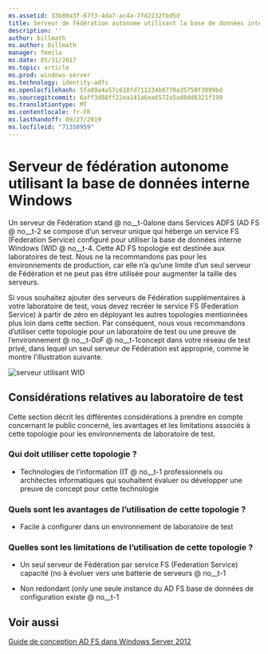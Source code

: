 ```yaml
---
ms.assetid: 33b80a3f-67f3-4da7-ac4a-7fd2232fbd5d
title: Serveur de fédération autonome utilisant la base de données interne Windows
description: ''
author: billmath
ms.author: billmath
manager: femila
ms.date: 05/31/2017
ms.topic: article
ms.prod: windows-server
ms.technology: identity-adfs
ms.openlocfilehash: 5fa89a4a57c618fd711234b8770a35750f3099bd
ms.sourcegitcommit: 6aff3d88ff22ea141a6ea6572a5ad8dd6321f199
ms.translationtype: MT
ms.contentlocale: fr-FR
ms.lasthandoff: 09/27/2019
ms.locfileid: "71358959"
---
```

# <a name="stand-alone-federation-server-using-wid"></a>Serveur de fédération autonome utilisant la base de données interne Windows

Un serveur de Fédération stand @ no__t-0alone dans Services ADFS \(AD FS @ no__t-2 se compose d’un serveur unique qui héberge un service FS (Federation Service) configuré pour utiliser la base de données interne Windows \(WID @ no__t-4. Cette AD FS topologie est destinée aux laboratoires de test. Nous ne la recommandons pas pour les environnements de production, car elle n’a qu’une limite d’un seul serveur de Fédération et ne peut pas être utilisée pour augmenter la taille des serveurs.  
  
Si vous souhaitez ajouter des serveurs de Fédération supplémentaires à votre laboratoire de test, vous devez recréer le service FS (Federation Service) à partir de zéro en déployant les autres topologies mentionnées plus loin dans cette section. Par conséquent, nous vous recommandons d’utiliser cette topologie pour un laboratoire de test ou une preuve de l’environnement @ no__t-0oF @ no__t-1concept dans votre réseau de test privé, dans lequel un seul serveur de Fédération est approprié, comme le montre l’illustration suivante.  
  
![serveur utilisant WID](media/FedServerWID.gif)  
  
## <a name="test-lab-considerations"></a>Considérations relatives au laboratoire de test  
Cette section décrit les différentes considérations à prendre en compte concernant le public concerné, les avantages et les limitations associés à cette topologie pour les environnements de laboratoire de test.  
  
### <a name="who-should-use-this-topology"></a>Qui doit utiliser cette topologie ?  
  
-   Technologies de l’information \(IT @ no__t-1 professionnels ou architectes informatiques qui souhaitent évaluer ou développer une preuve de concept pour cette technologie  
  
### <a name="what-are-the-benefits-of-using-this-topology"></a>Quels sont les avantages de l’utilisation de cette topologie ?  
  
-   Facile à configurer dans un environnement de laboratoire de test  
  
### <a name="what-are-the-limitations-of-using-this-topology"></a>Quelles sont les limitations de l’utilisation de cette topologie ?  
  
-   Un seul serveur de Fédération par service FS (Federation Service) capacité \(no à évoluer vers une batterie de serveurs @ no__t-1  
  
-   Non redondant \(only une seule instance du AD FS base de données de configuration existe @ no__t-1  
  

## <a name="see-also"></a>Voir aussi
[Guide de conception AD FS dans Windows Server 2012](AD-FS-Design-Guide-in-Windows-Server-2012.md)
